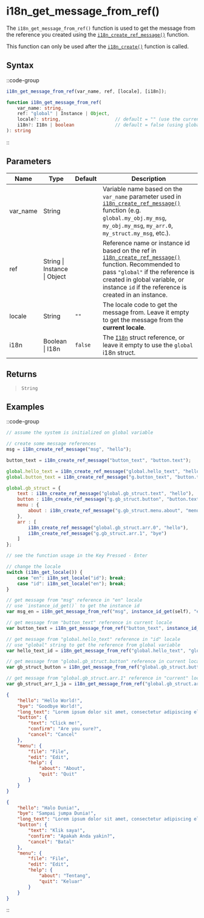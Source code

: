 # i18n_get_message_from_ref()

The `i18n_get_message_from_ref()` function is used to get the message from the reference you created using the [`i18n_create_ref_message()`](/v1/api-reference/functions/i18n-create-ref-message) function. 

This function can only be used after the [`i18n_create()`](/v1/api-reference/functions/i18n-create) function is called.

## Syntax

::code-group
```js [Usage]
i18n_get_message_from_ref(var_name, ref, [locale], [i18n]);
```

```ts [Signature]
function i18n_get_message_from_ref(
    var_name: string,
    ref: "global" | Instance | Object,
    locale?: string,                    // default = "" (use the current locale)
    i18n?: I18n | boolean               // default = false (using global i18n struct)
): string
```
::

## Parameters

| Name        | Type              | Default      | Description |
|-------------|-------------------|--------------|-------------|
| var_name    | String            |              | Variable name based on the `var_name` parameter used in [`i18n_create_ref_message()`](/v1/api-reference/functions/i18n-create-ref-message) function (e.g. `global.my_obj.my_msg`, `my_obj.my_msg`, `my_arr.0`, `my_struct.my_msg`, etc.). |
| ref         | String \| Instance \| Object |              | Reference name or instance id based on the ref in [`i18n_create_ref_message()`](/v1/api-reference/functions/i18n-create-ref-message) function. Recommended to pass `"global"` if the reference is created in global variable, or instance `id` if the reference is created in an instance. |
| locale      | String            | `""`         | The locale code to get the message from. Leave it empty to get the message from the **current locale**. |
| i18n        | Boolean \| I18n | `false`      | The [`I18n`](/v1/api-reference/functions/i18n-create) struct reference, or leave it empty to use the `global` i18n struct. |

## Returns

> `String`

## Examples

::code-group
```js [Create Event]
// assume the system is initialized on global variable

// create some message references
msg = i18n_create_ref_message("msg", "hello");      

button_text = i18n_create_ref_message("button_text", "button.text");

global.hello_text = i18n_create_ref_message("global.hello_text", "hello"); 
global.button_text = i18n_create_ref_message("g.button_text", "button.text");

global.gb_struct = {
    text : i18n_create_ref_message("global.gb_struct.text", "hello"),
    button : i18n_create_ref_message("g.gb_struct.button", "button.text"), 
    menu : {
        about : i18n_create_ref_message("g.gb_struct.menu.about", "menu.help.about") 
    },
    arr : [
        i18n_create_ref_message("global.gb_struct.arr.0", "hello"),
        i18n_create_ref_message("g.gb_struct.arr.1", "bye")
    ]
};

// see the function usage in the Key Pressed - Enter
```

```js [Key Pressed - Space]
// change the locale
switch (i18n_get_locale()) {
    case "en": i18n_set_locale("id"); break;
    case "id": i18n_set_locale("en"); break;
}
```

```js [Key Pressed - Enter]
// get message from "msg" reference in "en" locale
// use `instance_id_get()` to get the instance id
var msg_en = i18n_get_message_from_ref("msg", instance_id_get(self), "en");

// get message from "button_text" reference in current locale
var button_text = i18n_get_message_from_ref("button_text", instance_id_get(self));

// get message from "global.hello_text" reference in "id" locale
// use "global" string to get the reference from global variable
var hello_text_id = i18n_get_message_from_ref("global.hello_text", "global", "id");

// get message from "global.gb_struct.button" reference in current locale
var gb_struct_button = i18n_get_message_from_ref("global.gb_struct.button", "global");

// get message from "global.gb_struct.arr.1" reference in "current" locale
var gb_struct_arr_1_ja = i18n_get_message_from_ref("global.gb_struct.arr.1", "global");
```

```json [en.json]
{
    "hello": "Hello World!",
    "bye": "Goodbye World!",
    "long_text": "Lorem ipsum dolor sit amet, consectetur adipiscing elit. Sed do eiusmod tempor incididunt ut labore et dolore magna aliqua.",
    "button": {
        "text": "Click me!",
        "confirm": "Are you sure?",
        "cancel": "Cancel"
    },
    "menu": {
        "file": "File",
        "edit": "Edit",
        "help": {
            "about": "About",
            "quit": "Quit"
        }
    }
}
```

```json [id.json]
{
    "hello": "Halo Dunia!",
    "bye": "Sampai jumpa Dunia!",
    "long_text": "Lorem ipsum dolor sit amet, consectetur adipiscing elit. Sed do eiusmod tempor incididunt ut labore et dolore magna aliqua.",
    "button": {
        "text": "Klik saya!",
        "confirm": "Apakah Anda yakin?",
        "cancel": "Batal"
    },
    "menu": {
        "file": "File",
        "edit": "Edit",
        "help": {
            "about": "Tentang",
            "quit": "Keluar"
        }
    }
}
```
::
